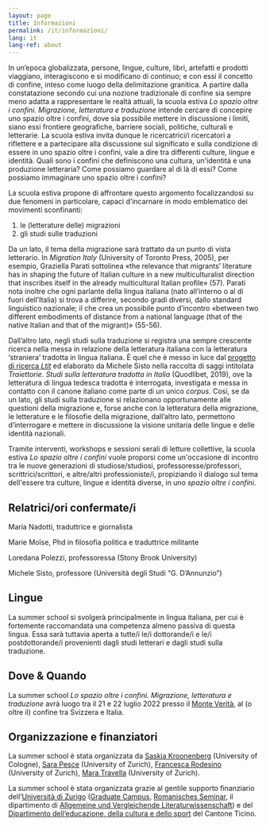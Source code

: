 ```yaml
---
layout: page
title: Informazioni
permalink: /it/informazioni/
lang: it
lang-ref: about
---
```


In un’epoca globalizzata, persone, lingue, culture, libri, artefatti e prodotti viaggiano, interagiscono e si modificano di continuo; e con essi il concetto di confine, inteso come luogo della delimitazione granitica. A partire dalla constatazione secondo cui una nozione tradizionale di confine sia sempre meno adatta a rappresentare le realtà attuali, la scuola estiva _Lo spazio oltre i confini. Migrazione, letteratura e traduzione_ intende cercare di concepire uno spazio oltre i confini, dove sia possibile mettere in discussione i limiti, siano essi frontiere geografiche, barriere sociali, politiche, culturali e letterarie. La scuola estiva invita dunque le ricercatrici/i ricercatori a riflettere e a partecipare alla discussione sul significato e sulla condizione di essere in uno spazio oltre i confini, vale a dire tra differenti culture, lingue e identità. Quali sono i confini che definiscono una cultura, un'identità e una produzione letteraria? Come possiamo guardare al di là di essi? Come possiamo immaginare uno spazio oltre i confini?

La scuola estiva propone di affrontare questo argomento focalizzandosi su due fenomeni in particolare, capaci d’incarnare in modo emblematico dei movimenti sconfinanti:

1. le (letterature delle) migrazioni 
2. gli studi sulle traduzioni

Da un lato, il tema della migrazione sarà trattato da un punto di vista letterario. In _Migration Italy_ (University of Toronto Press, 2005), per esempio, Graziella Parati sottolinea «the relevance that migrants’ literature has in shaping the future of Italian culture in a new multiculturalist direction that inscribes itself in the already multicultural Italian profile» (57). Parati nota inoltre che ogni parlante della lingua italiana (nato all’interno o al di fuori dell’Italia) si trova a differire, secondo gradi diversi, dallo standard linguistico nazionale; il che crea un possibile punto d’incontro «between two different embodiments of distance from a national language (that of the native Italian and that of the migrant)» (55-56). 

Dall’altro lato, negli studi sulla traduzione si registra una sempre crescente ricerca nella messa in relazione della letteratura italiana con la letteratura ‘straniera’ tradotta in lingua italiana. È quel che è messo in luce dal [progetto di ricerca _Ltit_](www.ltit) ed elaborato da Michele Sisto nella raccolta di saggi intitolata _Traiettorie. Studi sulla letteratura tradotta in Italia_ (Quodlibet, 2019), ove la letteratura di lingua tedesca tradotta è interrogata, investigata e messa in contatto con il canone italiano come parte di un unico _corpus_. 
Così, se da un lato, gli studi sulla traduzione si relazionano opportunamente alle questioni della migrazione e, forse anche con la letteratura della migrazione, le letterature e le filosofie della migrazione, dall’altro lato, permettono d’interrogare e mettere in discussione la visione unitaria delle lingue e delle identità nazionali. 

Tramite interventi, workshops e sessioni serali di letture collettive, la scuola estiva _Lo spazio oltre i confini_ vuole proporsi come un'occasione di incontro tra le nuove generazioni di studiose/studiosi, professoresse/professori, scrittrici/scrittori, e altre/altri professioniste/i, propiziando il dialogo sul tema dell'essere tra culture, lingue e identità diverse, in uno _spazio oltre i confini_.

Relatrici/ori confermate/i
---

Maria Nadotti, traduttrice e giornalista

Marie Moïse, Phd in filosofia politica e traduttrice militante

Loredana Polezzi, professoressa (Stony Brook University)

Michele Sisto, professore (Università degli Studi “G. D’Annunzio”)


Lingue
---
La summer school si svolgerà principalmente in lingua italiana, per cui è fortemente raccomandata una competenza almeno passiva di questa lingua. Essa sarà tuttavia aperta a tutte/i le/i dottorande/i e le/i postdottorande/i provenienti dagli studi letterari e dagli studi sulla traduzione. 


Dove & Quando
---

La summer school _Lo spazio oltre i confini. Migrazione, letteratura e traduzione_ avrà luogo tra il 21 e 22 luglio 2022 presso il [Monte Verità](https://www.monteverita.org/en), al (o oltre il) confine tra Svizzera e Italia.


Organizzazione e finanziatori
---
La summer school è stata organizzata da [Saskia Kroonenberg](https://saskia.dance/) (University of Cologne), [Sara Pesce](https://www.rose.uzh.ch/de/seminar/wersindwir/mitarbeitende/pesce.html) (University of Zurich), [Francesca Rodesino](https://www.rose.uzh.ch/de/forschung/doktorat/doktorierende/rodesino.html) (University of Zurich), [Mara Travella](https://www.rose.uzh.ch/de/forschung/doktorat/doktorierende/travella.html) (University of Zurich).

La summer school è stata organizzata grazie al gentile supporto finanziario dell’[Università di Zurigo](https://www.uzh.ch/en.html) ([Graduate Campus](https://www.grc.uzh.ch/de.html), [Romanisches Seminar](https://www.rose.uzh.ch/de.html), il dipartimento di [Allgemeine und Vergleichende Literaturwissenschaft](https://www.rose.uzh.ch/de/studium/faecher/avl/studies.html)) e del [Dipartimento dell’educazione, della cultura e dello sport](https://www4.ti.ch/decs/dipartimento/) del Cantone Ticino.
